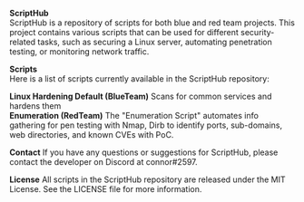 **ScriptHub** \
ScriptHub is a repository of scripts for both blue and red team projects. This project contains various scripts that can be used for different security-related tasks, such as securing a Linux server, automating penetration testing, or monitoring network traffic.

**Scripts** \
Here is a list of scripts currently available in the ScriptHub repository: 

**Linux Hardening Default (BlueTeam)** Scans for common services and hardens them \
**Enumeration (RedTeam)** The "Enumeration Script" automates info gathering for pen testing with Nmap, Dirb to identify ports, sub-domains, web directories, and known CVEs with PoC.

**Contact**
If you have any questions or suggestions for ScriptHub, please contact the developer on Discord at connor#2597.

**License**
All scripts in the ScriptHub repository are released under the MIT License. See the LICENSE file for more information.
